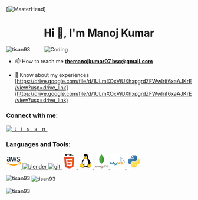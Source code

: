 [![MasterHead](https://media.licdn.com/dms/image/D563DAQFIJGy_J4EvYA/image-scale_191_1128/0/1666883668428?e=1675425600&v=beta&t=q5S0E-n5z-gDvzZPdOvK7oorksu-JESWk3DdbbvU2ss)]
<h1 align="center">Hi 👋, I'm Manoj Kumar</h1>

<img align="right" alt="Coding" width="400" src="https://media4.giphy.com/media/v1.Y2lkPTc5MGI3NjExZDNiNTdzemRpOHp0ZXhxbWRxbDdtcjc4NHZ5Z2t0OXF2bXZ5Z2prOCZlcD12MV9pbnRlcm5hbF9naWZfYnlfaWQmY3Q9Zw/GHKlVpc6ThFB9Zk41M/giphy.webp">

<p align="left"> <img src="https://komarev.com/ghpvc/?username=tisan93&label=Profile%20views&color=0e75b6&style=flat" alt="tisan93" /> </p>

- 📫 How to reach me **themanojkumar07.bsc@gmail.com**

- 📄 Know about my experiences [https://drive.google.com/file/d/1ULmXOxViUXhxpgrdZFWwlrif6xaAJKrE/view?usp=drive_link](https://drive.google.com/file/d/1ULmXOxViUXhxpgrdZFWwlrif6xaAJKrE/view?usp=drive_link)

<h3 align="left">Connect with me:</h3>
<p align="left">
<a href="https://instagram.com/_t__i__s__a__n_" target="blank"><img align="center" src="https://raw.githubusercontent.com/rahuldkjain/github-profile-readme-generator/master/src/images/icons/Social/instagram.svg" alt="_t__i__s__a__n_" height="30" width="40" /></a>
</p>

<h3 align="left">Languages and Tools:</h3>
<p align="left"> <a href="https://aws.amazon.com" target="_blank" rel="noreferrer"> <img src="https://raw.githubusercontent.com/devicons/devicon/master/icons/amazonwebservices/amazonwebservices-original-wordmark.svg" alt="aws" width="40" height="40"/> </a> <a href="https://www.blender.org/" target="_blank" rel="noreferrer"> <img src="https://download.blender.org/branding/community/blender_community_badge_white.svg" alt="blender" width="40" height="40"/> </a> <a href="https://git-scm.com/" target="_blank" rel="noreferrer"> <img src="https://www.vectorlogo.zone/logos/git-scm/git-scm-icon.svg" alt="git" width="40" height="40"/> </a> <a href="https://www.w3.org/html/" target="_blank" rel="noreferrer"> <img src="https://raw.githubusercontent.com/devicons/devicon/master/icons/html5/html5-original-wordmark.svg" alt="html5" width="40" height="40"/> </a> <a href="https://www.linux.org/" target="_blank" rel="noreferrer"> <img src="https://raw.githubusercontent.com/devicons/devicon/master/icons/linux/linux-original.svg" alt="linux" width="40" height="40"/> </a> <a href="https://www.mongodb.com/" target="_blank" rel="noreferrer"> <img src="https://raw.githubusercontent.com/devicons/devicon/master/icons/mongodb/mongodb-original-wordmark.svg" alt="mongodb" width="40" height="40"/> </a> <a href="https://www.mysql.com/" target="_blank" rel="noreferrer"> <img src="https://raw.githubusercontent.com/devicons/devicon/master/icons/mysql/mysql-original-wordmark.svg" alt="mysql" width="40" height="40"/> </a> <a href="https://www.python.org" target="_blank" rel="noreferrer"> <img src="https://raw.githubusercontent.com/devicons/devicon/master/icons/python/python-original.svg" alt="python" width="40" height="40"/> </a> </p>

<p><img align="left" src="https://github-readme-stats.vercel.app/api/top-langs?username=tisan93&show_icons=true&locale=en&layout=compact" alt="tisan93" /></p>

<p>&nbsp;<img align="center" src="https://github-readme-stats.vercel.app/api?username=tisan93&show_icons=true&locale=en" alt="tisan93" /></p>

<p><img align="center" src="https://github-readme-streak-stats.herokuapp.com/?user=tisan93&" alt="tisan93" /></p>
